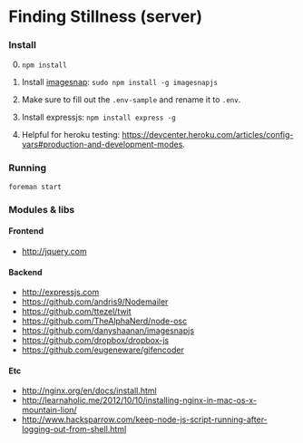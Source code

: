 # Finding Stillness (server)

### Install
0. `npm install`

1. Install [imagesnap](https://github.com/danyshaanan/imagesnapjs):
  `sudo npm install -g imagesnapjs`
  
2. Make sure to fill out the `.env-sample` and rename it to `.env`.

3. Install expressjs:
  `npm install express -g`

4. Helpful for heroku testing: https://devcenter.heroku.com/articles/config-vars#production-and-development-modes.

### Running

`foreman start`


### Modules & libs

#### Frontend
* http://jquery.com

#### Backend
* http://expressjs.com
* https://github.com/andris9/Nodemailer
* https://github.com/ttezel/twit
* https://github.com/TheAlphaNerd/node-osc
* https://github.com/danyshaanan/imagesnapjs
* https://github.com/dropbox/dropbox-js
* https://github.com/eugeneware/gifencoder

#### Etc
* http://nginx.org/en/docs/install.html
* http://learnaholic.me/2012/10/10/installing-nginx-in-mac-os-x-mountain-lion/
* http://www.hacksparrow.com/keep-node-js-script-running-after-logging-out-from-shell.html